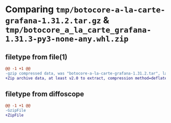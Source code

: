 # Comparing `tmp/botocore-a-la-carte-grafana-1.31.2.tar.gz` & `tmp/botocore_a_la_carte_grafana-1.31.3-py3-none-any.whl.zip`

## filetype from file(1)

```diff
@@ -1 +1 @@
-gzip compressed data, was "botocore-a-la-carte-grafana-1.31.2.tar", last modified: Wed Jul 12 01:44:29 2023, max compression
+Zip archive data, at least v2.0 to extract, compression method=deflate
```

## filetype from diffoscope

```diff
@@ -1 +1 @@
-GzipFile
+ZipFile
```

